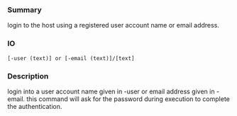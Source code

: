 ### Summary ###

login to the host using a registered user account name or email address.

### IO ###

```[-user (text)] or [-email (text)]/[text]```

### Description ###

login into a user account name given in -user or email address given in -email. this command will ask for the password during execution to complete the authentication.